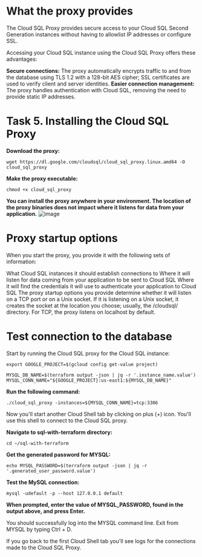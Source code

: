 # What the proxy provides

The Cloud SQL Proxy provides secure access to your Cloud SQL Second Generation instances without having to allowlist IP addresses or configure SSL.

Accessing your Cloud SQL instance using the Cloud SQL Proxy offers these advantages:

**Secure connections:** The proxy automatically encrypts traffic to and from the database using TLS 1.2 with a 128-bit AES cipher;
SSL certificates are used to verify client and server identities.
**Easier connection management:** The proxy handles authentication with Cloud SQL, removing the need to provide static IP addresses.
# Task 5. Installing the Cloud SQL Proxy
**Download the proxy:**
```
wget https://dl.google.com/cloudsql/cloud_sql_proxy.linux.amd64 -O cloud_sql_proxy
```
**Make the proxy executable:**
```
chmod +x cloud_sql_proxy
```
**You can install the proxy anywhere in your environment. The location of the proxy binaries does not impact where it listens for data from your application.**
![image](https://github.com/Pruthvi360/google-cloud-services/assets/107435692/11760d1c-641b-4eaf-9b6c-560779317b4f)

# Proxy startup options
When you start the proxy, you provide it with the following sets of information:

What Cloud SQL instances it should establish connections to
Where it will listen for data coming from your application to be sent to Cloud SQL
Where it will find the credentials it will use to authenticate your application to Cloud SQL
The proxy startup options you provide determine whether it will listen on a TCP port or on a Unix socket. 
If it is listening on a Unix socket, it creates the socket at the location you choose; usually, the /cloudsql/ directory.
For TCP, the proxy listens on localhost by default.

# Test connection to the database
Start by running the Cloud SQL proxy for the Cloud SQL instance:
```
export GOOGLE_PROJECT=$(gcloud config get-value project)
```
```
MYSQL_DB_NAME=$(terraform output -json | jq -r '.instance_name.value')
MYSQL_CONN_NAME="${GOOGLE_PROJECT}:us-east1:${MYSQL_DB_NAME}"
```
**Run the following command:**
```
./cloud_sql_proxy -instances=${MYSQL_CONN_NAME}=tcp:3306
```
Now you'll start another Cloud Shell tab by clicking on plus (+) icon. You'll use this shell to connect to the Cloud SQL proxy.

**Navigate to sql-with-terraform directory:**
```
cd ~/sql-with-terraform
```
**Get the generated password for MYSQL:**
```
echo MYSQL_PASSWORD=$(terraform output -json | jq -r '.generated_user_password.value')
```
**Test the MySQL connection:**
```
mysql -udefault -p --host 127.0.0.1 default
```
**When prompted, enter the value of MYSQL_PASSWORD, found in the output above, and press Enter.**

You should successfully log into the MYSQL command line. Exit from MYSQL by typing Ctrl + D.

If you go back to the first Cloud Shell tab you'll see logs for the connections made to the Cloud SQL Proxy.
